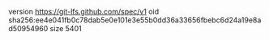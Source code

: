 version https://git-lfs.github.com/spec/v1
oid sha256:ee4e041fb0c78dab5e0e101e3e55b0dd36a33656fbebc6d24a19e8ad50954960
size 5401
